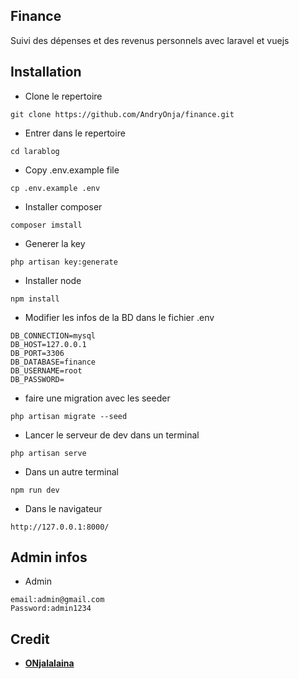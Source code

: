
## Finance

Suivi des dépenses et des revenus personnels avec laravel et vuejs 


## Installation

- Clone le repertoire
```
git clone https://github.com/AndryOnja/finance.git
```
- Entrer dans le repertoire
```
cd larablog
```
- Copy .env.example file
```
cp .env.example .env
```
- Installer composer
```
composer imstall
```
- Generer la key
```
php artisan key:generate
```
- Installer  node
```
npm install
```
- Modifier les infos de la BD dans le fichier .env 
```
DB_CONNECTION=mysql
DB_HOST=127.0.0.1
DB_PORT=3306
DB_DATABASE=finance
DB_USERNAME=root
DB_PASSWORD=
```
- faire une migration avec les seeder
```
php artisan migrate --seed
```

- Lancer le serveur de dev dans un terminal
```
php artisan serve
```
- Dans un autre terminal
```
npm run dev
```
- Dans le navigateur
```
http://127.0.0.1:8000/
```

## Admin infos
- Admin
```
email:admin@gmail.com
Password:admin1234
```

## Credit

- **[ONjalalaina](https://github.com/AndryOnja/)**

